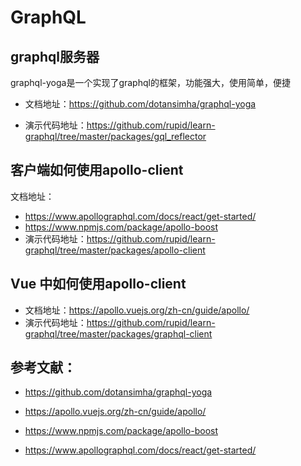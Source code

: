 <!--
 * @Desc: 
 * @FilePath: /learn-graphql/README.md
 * @Author: liujianwei1
 * @Date: 2021-06-03 17:39:09
 * @LastEditors: liujianwei1
 * @Reference Desc: 
-->
# GraphQL
## graphql服务器
 graphql-yoga是一个实现了graphql的框架，功能强大，使用简单，便捷

- 文档地址：https://github.com/dotansimha/graphql-yoga

- 演示代码地址：https://github.com/rupid/learn-graphql/tree/master/packages/gql_reflector

## 客户端如何使用apollo-client
文档地址：
- https://www.apollographql.com/docs/react/get-started/
- https://www.npmjs.com/package/apollo-boost
- 演示代码地址：https://github.com/rupid/learn-graphql/tree/master/packages/apollo-client

## Vue 中如何使用apollo-client
- 文档地址：https://apollo.vuejs.org/zh-cn/guide/apollo/
- 演示代码地址：https://github.com/rupid/learn-graphql/tree/master/packages/graphql-client

## 参考文献：
- https://github.com/dotansimha/graphql-yoga

- https://apollo.vuejs.org/zh-cn/guide/apollo/

- https://www.npmjs.com/package/apollo-boost

- https://www.apollographql.com/docs/react/get-started/